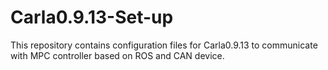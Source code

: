 # Carla0.9.13-Set-up
This repository contains configuration files for Carla0.9.13 to communicate with MPC controller based on ROS and CAN device.
